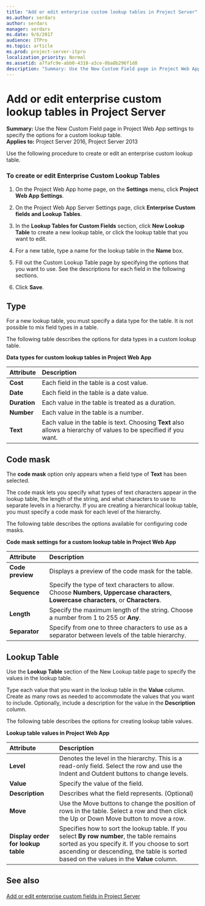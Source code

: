 ```yaml
---
title: "Add or edit enterprise custom lookup tables in Project Server"
ms.author: serdars
author: serdars
manager: serdars
ms.date: 9/6/2017
audience: ITPro
ms.topic: article
ms.prod: project-server-itpro
localization_priority: Normal
ms.assetid: a7fafc9e-abb0-4318-a3ce-0ba8b296f1d8
description: "Summary: Use the New Custom Field page in Project Web App settings to specify the options for a custom lookup table."
---
```


# Add or edit enterprise custom lookup tables in Project Server
 
 **Summary:** Use the New Custom Field page in Project Web App settings to specify the options for a custom lookup table.<br/>
**Applies to:** Project Server 2016, Project Server 2013
  
Use the following procedure to create or edit an enterprise custom lookup table.
  
### To create or edit Enterprise Custom Lookup Tables

1. On the Project Web App home page, on the **Settings** menu, click **Project Web App Settings**.
    
2. On the Project Web App Server Settings page, click **Enterprise Custom fields and Lookup Tables**.
    
3. In the **Lookup Tables for Custom Fields** section, click **New Lookup Table** to create a new lookup table, or click the lookup table that you want to edit.
    
4. For a new table, type a name for the lookup table in the **Name** box.
    
5. Fill out the Custom Lookup Table page by specifying the options that you want to use. See the descriptions for each field in the following sections.
    
6. Click **Save**.
    
## Type

For a new lookup table, you must specify a data type for the table. It is not possible to mix field types in a table.
  
The following table describes the options for data types in a custom lookup table.
  
**Data types for custom lookup tables in Project Web App**

|**Attribute**|**Description**|
|:-----|:-----|
|**Cost** <br/> |Each field in the table is a cost value.  <br/> |
|**Date** <br/> |Each field in the table is a date value.  <br/> |
|**Duration** <br/> |Each value in the table is treated as a duration.  <br/> |
|**Number** <br/> |Each value in the table is a number.  <br/> |
|**Text** <br/> |Each value in the table is text. Choosing **Text** also allows a hierarchy of values to be specified if you want. <br/> |
   
## Code mask

The **code mask** option only appears when a field type of **Text** has been selected.
  
The code mask lets you specify what types of text characters appear in the lookup table, the length of the string, and what characters to use to separate levels in a hierarchy. If you are creating a hierarchical lookup table, you must specify a code mask for each level of the hierarchy.
  
The following table describes the options available for configuring code masks.
  
**Code mask settings for a custom lookup table in Project Web App**

|**Attribute**|**Description**|
|:-----|:-----|
|**Code preview** <br/> |Displays a preview of the code mask for the table.  <br/> |
|**Sequence** <br/> |Specify the type of text characters to allow. Choose **Numbers**, **Uppercase characters**, **Lowercase characters**, or **Characters**.  <br/> |
|**Length** <br/> |Specify the maximum length of the string. Choose a number from 1 to 255 or **Any**.  <br/> |
|**Separator** <br/> |Specify from one to three characters to use as a separator between levels of the table hierarchy.  <br/> |
   
## Lookup Table

Use the **Lookup Table** section of the New Lookup table page to specify the values in the lookup table.
  
Type each value that you want in the lookup table in the **Value** column. Create as many rows as needed to accommodate the values that you want to include. Optionally, include a description for the value in the **Description** column.
  
The following table describes the options for creating lookup table values.
  
**Lookup table values in Project Web App**

|**Attribute**|**Description**|
|:-----|:-----|
|**Level** <br/> |Denotes the level in the hierarchy. This is a read-only field. Select the row and use the Indent and Outdent buttons to change levels.  <br/> |
|**Value** <br/> |Specify the value of the field.  <br/> |
|**Description** <br/> |Describes what the field represents. (Optional)  <br/> |
|**Move** <br/> |Use the Move buttons to change the position of rows in the table. Select a row and then click the Up or Down Move button to move a row.  <br/> |
|**Display order for lookup table** <br/> |Specifies how to sort the lookup table. If you select **By row number**, the table remains sorted as you specify it. If you choose to sort ascending or descending, the table is sorted based on the values in the **Value** column. <br/> |
   
## See also

#### 

[Add or edit enterprise custom fields in Project Server](add-or-edit-enterprise-custom-fields-in-project-server.md)

